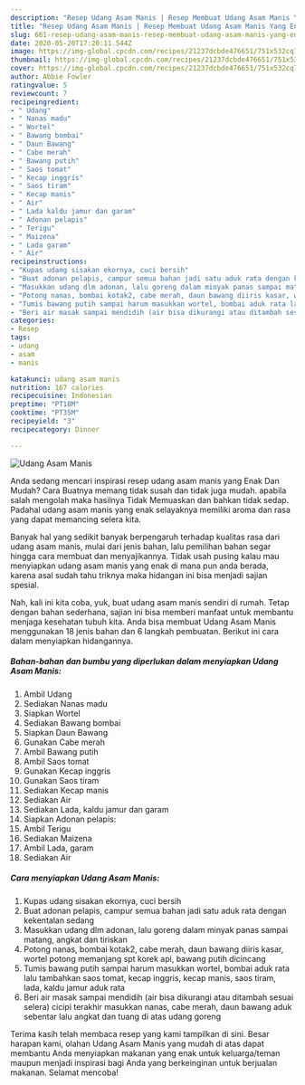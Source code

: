```yaml
---
description: "Resep Udang Asam Manis | Resep Membuat Udang Asam Manis Yang Enak Dan Lezat"
title: "Resep Udang Asam Manis | Resep Membuat Udang Asam Manis Yang Enak Dan Lezat"
slug: 661-resep-udang-asam-manis-resep-membuat-udang-asam-manis-yang-enak-dan-lezat
date: 2020-05-20T17:20:11.544Z
image: https://img-global.cpcdn.com/recipes/21237dcbde476651/751x532cq70/udang-asam-manis-foto-resep-utama.jpg
thumbnail: https://img-global.cpcdn.com/recipes/21237dcbde476651/751x532cq70/udang-asam-manis-foto-resep-utama.jpg
cover: https://img-global.cpcdn.com/recipes/21237dcbde476651/751x532cq70/udang-asam-manis-foto-resep-utama.jpg
author: Abbie Fowler
ratingvalue: 5
reviewcount: 7
recipeingredient:
- " Udang"
- " Nanas madu"
- " Wortel"
- " Bawang bombai"
- " Daun Bawang"
- " Cabe merah"
- " Bawang putih"
- " Saos tomat"
- " Kecap inggris"
- " Saos tiram"
- " Kecap manis"
- " Air"
- " Lada kaldu jamur dan garam"
- " Adonan pelapis"
- " Terigu"
- " Maizena"
- " Lada garam"
- " Air"
recipeinstructions:
- "Kupas udang sisakan ekornya, cuci bersih"
- "Buat adonan pelapis, campur semua bahan jadi satu aduk rata dengan kekentalan sedang"
- "Masukkan udang dlm adonan, lalu goreng dalam minyak panas sampai matang, angkat dan tiriskan"
- "Potong nanas, bombai kotak2, cabe merah, daun bawang diiris kasar, wortel potong memanjang spt korek api, bawang putih dicincang"
- "Tumis bawang putih sampai harum masukkan wortel, bombai aduk rata lalu tambahkan saos tomat, kecap inggris, kecap manis, saos tiram, lada, kaldu jamur aduk rata"
- "Beri air masak sampai mendidih (air bisa dikurangi atau ditambah sesuai selera) cicipi terakhir masukkan nanas, cabe merah, daun bawang aduk sebentar lalu angkat dan tuang di atas udang goreng"
categories:
- Resep
tags:
- udang
- asam
- manis

katakunci: udang asam manis 
nutrition: 167 calories
recipecuisine: Indonesian
preptime: "PT18M"
cooktime: "PT35M"
recipeyield: "3"
recipecategory: Dinner

---
```



![Udang Asam Manis](https://img-global.cpcdn.com/recipes/21237dcbde476651/751x532cq70/udang-asam-manis-foto-resep-utama.jpg)

Anda sedang mencari inspirasi resep udang asam manis yang Enak Dan Mudah? Cara Buatnya memang tidak susah dan tidak juga mudah. apabila salah mengolah maka hasilnya Tidak Memuaskan dan bahkan tidak sedap. Padahal udang asam manis yang enak selayaknya memiliki aroma dan rasa yang dapat memancing selera kita.



Banyak hal yang sedikit banyak berpengaruh terhadap kualitas rasa dari udang asam manis, mulai dari jenis bahan, lalu pemilihan bahan segar hingga cara membuat dan menyajikannya. Tidak usah pusing kalau mau menyiapkan udang asam manis yang enak di mana pun anda berada, karena asal sudah tahu triknya maka hidangan ini bisa menjadi sajian spesial.


Nah, kali ini kita coba, yuk, buat udang asam manis sendiri di rumah. Tetap dengan bahan sederhana, sajian ini bisa memberi manfaat untuk membantu menjaga kesehatan tubuh kita. Anda bisa membuat Udang Asam Manis menggunakan 18 jenis bahan dan 6 langkah pembuatan. Berikut ini cara dalam menyiapkan hidangannya.

<!--inarticleads1-->

##### Bahan-bahan dan bumbu yang diperlukan dalam menyiapkan Udang Asam Manis:

1. Ambil  Udang
1. Sediakan  Nanas madu
1. Siapkan  Wortel
1. Sediakan  Bawang bombai
1. Siapkan  Daun Bawang
1. Gunakan  Cabe merah
1. Ambil  Bawang putih
1. Ambil  Saos tomat
1. Gunakan  Kecap inggris
1. Gunakan  Saos tiram
1. Sediakan  Kecap manis
1. Sediakan  Air
1. Sediakan  Lada, kaldu jamur dan garam
1. Siapkan  Adonan pelapis:
1. Ambil  Terigu
1. Sediakan  Maizena
1. Ambil  Lada, garam
1. Sediakan  Air




<!--inarticleads2-->

##### Cara menyiapkan Udang Asam Manis:

1. Kupas udang sisakan ekornya, cuci bersih
1. Buat adonan pelapis, campur semua bahan jadi satu aduk rata dengan kekentalan sedang
1. Masukkan udang dlm adonan, lalu goreng dalam minyak panas sampai matang, angkat dan tiriskan
1. Potong nanas, bombai kotak2, cabe merah, daun bawang diiris kasar, wortel potong memanjang spt korek api, bawang putih dicincang
1. Tumis bawang putih sampai harum masukkan wortel, bombai aduk rata lalu tambahkan saos tomat, kecap inggris, kecap manis, saos tiram, lada, kaldu jamur aduk rata
1. Beri air masak sampai mendidih (air bisa dikurangi atau ditambah sesuai selera) cicipi terakhir masukkan nanas, cabe merah, daun bawang aduk sebentar lalu angkat dan tuang di atas udang goreng




Terima kasih telah membaca resep yang kami tampilkan di sini. Besar harapan kami, olahan Udang Asam Manis yang mudah di atas dapat membantu Anda menyiapkan makanan yang enak untuk keluarga/teman maupun menjadi inspirasi bagi Anda yang berkeinginan untuk berjualan makanan. Selamat mencoba!
